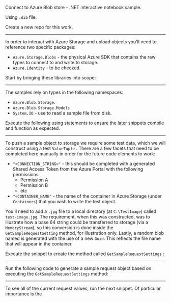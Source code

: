 Connect to Azure Blob store - .NET interactive notebook sample.

Using `.dib` file.

Create a new repo for this work.

---

In order to interact with Azure Storage and upload objects you'll need to reference two specific packages:

- `Azure.Storage.Blobs` - the physical Azure SDK that contains the raw types to connect to and write to storage.
- `Azure.Identity` - to be checked.

Start by bringing these libraries into scope:

---

The samples rely on types in the following namespaces:

- `Azure.Blob.Storage`.
- `Azure.Blob.Storage.Models` 
- `System.IO` - use to read a sample file from disk.

Execute the following using statements to ensure the later snippets compile and function as expected.

---

To push a sample object to storage we require some test data, which we will construct using a test `ValueTuple` . There are a few facets that need to be completed here manually in order for the future code elements to work:
- `"<CONNECTION_STRING>"` - this should be completed with a generated Shared Access Token from the Azure Portal with the following permissions:
	- Permission A
	- Permission B
	- etc
- `"<CONTAINER_NAME"` - the name of the container in Azure Storage (under `Containers`) that you wish to write the test object.

You'll need to add a `.jpg` file to a local directory (at `C:\TestImage`) called `test-image.jpg`. The requirement, when this was constructed, was to illustrate how a base 64 string could be transferred to storage (via a `MemoryStream`), so this conversion is done inside the `GetSampleRequestSetting` method, for illustration only. Lastly, a random blob named is generated with the use of a new `Guid`. This reflects the file name that will appear in the container.

Execute the snippet to create the method called `GetSampleRequestSettings` :

---

Run the following code to generate a sample request object based on executing the `GetSampleRequestSettings` method:

---

To see all of the current request values, run the next snippet. Of particular importance is the 